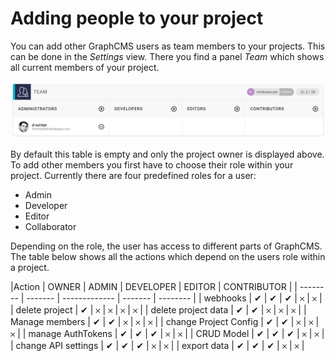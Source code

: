 # Adding people to your project

You can add other GraphCMS users as team members to your projects. This can be done in the _Settings_ view. There you find a panel _Team_ which shows all current members of your project.

![Screenshot](../img/guides/addTeamMembers.png)

By default this table is empty and only the project owner is displayed above.
To add other members you first have to choose their role within your project. Currently there are four predefined roles for a user:

* Admin
* Developer
* Editor
* Collaborator

Depending on the role, the user has access to different parts of GraphCMS. The table below shows all the actions which depend on the users role within a project.

|Action | OWNER | ADMIN | DEVELOPER | EDITOR | CONTRIBUTOR |
| -------- | ------- | ------------- | ------- | -------- |
| webhooks | ✔ | ✔  | ✔ | 𐄂 | 𐄂 |
| delete project | ✔ | 𐄂 | 𐄂 | 𐄂 | 𐄂 |
| delete project data | ✔ | ✔ | 𐄂 | 𐄂 | 𐄂 |
| Manage members | ✔ | ✔ | 𐄂 | 𐄂 | 𐄂 |
| change Project Config | ✔ | ✔ | 𐄂 | 𐄂 | 𐄂 |
| manage AuthTokens | ✔ | ✔ | ✔ | 𐄂 | 𐄂 |
| CRUD Model | ✔ | ✔ | ✔ | 𐄂 | 𐄂 |
| change API settings | ✔ | ✔ | ✔ | 𐄂 | 𐄂 |
| export data | ✔ | ✔ | ✔ | 𐄂 | 𐄂 |
